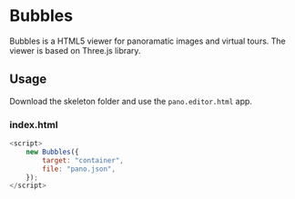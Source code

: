 # Bubbles
Bubbles is a HTML5 viewer for panoramatic images and virtual tours. The viewer is based on Three.js library. 

## Usage

Download the skeleton folder and use the `pano.editor.html` app.

### index.html
```javascript
<script>
    new Bubbles({ 
        target: "container",
        file: "pano.json",
    });
</script>
```